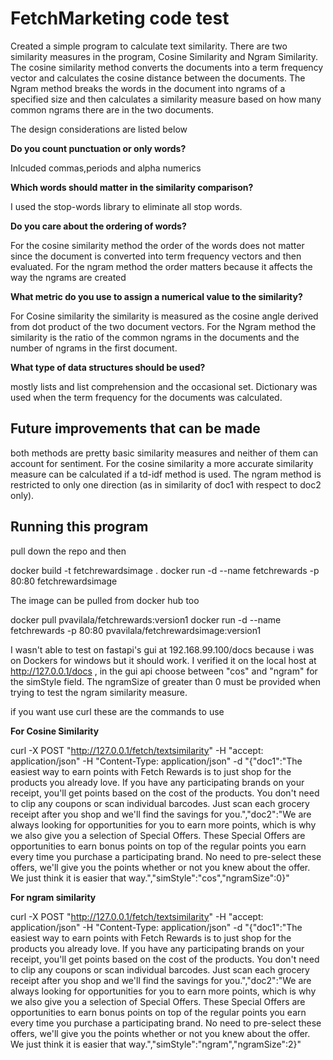 # FetchMarketing code test
Created a simple program to calculate text similarity. There are two similarity measures in the program, Cosine Similarity and Ngram Similarity.
The cosine similarity method converts the documents into a term frequency vector and calculates the cosine distance between the documents.
The Ngram method breaks the words in the document into ngrams of a specified size and then calculates a similarity measure based on how many common ngrams there are in the two documents.

The design considerations are listed below

**Do you count punctuation or only words?**

Inlcuded commas,periods and alpha numerics
  
**Which words should matter in the similarity comparison?**

  I used the stop-words library to eliminate all stop words.
  
**Do you care about the ordering of words?**

  For the cosine similarity method the order of the words does not matter since the document is converted into term frequency vectors and then evaluated. For the ngram method 
    the order matters because it affects the way the ngrams are created
    
**What metric do you use to assign a numerical value to the similarity?**

   For Cosine similarity the similarity is measured as the cosine angle derived from  dot product of the two document vectors. 
   For the Ngram method the similarity is the ratio of the common ngrams in the documents and the number of ngrams in the first document.
   
        
**What type of data structures should be used?**

mostly lists and list comprehension and the occasional set. Dictionary was used when the term frequency for the documents was calculated.

## Future improvements that can be made

both methods are pretty basic similarity measures and neither of them can account for sentiment. For the cosine similarity a more accurate similarity measure can be calculated if a td-idf method is used. The ngram method is restricted to only one direction (as in similarity of doc1 with respect to doc2 only).

## Running this program

pull down the repo and then

docker build -t fetchrewardsimage .
docker run -d --name fetchrewards -p 80:80 fetchrewardsimage

The image can be pulled from docker hub too

docker pull pvavilala/fetchrewards:version1
docker run -d --name fetchrewards -p 80:80 pvavilala/fetchrewardsimage:version1

I wasn't able to test on fastapi's gui at 192.168.99.100/docs because i was on Dockers for windows but it should work. I verified it on the local host at http://127.0.0.1/docs , in the gui api choose between "cos" and "ngram" for the simStyle field. The ngramSize of greater than 0 must be provided when trying to test the ngram similarity measure.

if you want use curl these are the commands to use

**For Cosine Similarity**

curl -X POST "http://127.0.0.1/fetch/textsimilarity" -H  "accept: application/json" -H  "Content-Type: application/json" -d "{\"doc1\":\"The easiest way to earn points with Fetch Rewards is to just shop for the products you already love. If you have any participating brands on your receipt, you'll get points based on the cost of the products. You don't need to clip any coupons or scan individual barcodes. Just scan each grocery receipt after you shop and we'll find the savings for you.\",\"doc2\":\"We are always looking for opportunities for you to earn more points, which is why we also give you a selection of Special Offers. These Special Offers are opportunities to earn bonus points on top of the regular points you earn every time you purchase a participating brand. No need to pre-select these offers, we'll give you the points whether or not you knew about the offer. We just think it is easier that way.\",\"simStyle\":\"cos\",\"ngramSize\":0}"

**For ngram similarity**

curl -X POST "http://127.0.0.1/fetch/textsimilarity" -H  "accept: application/json" -H  "Content-Type: application/json" -d "{\"doc1\":\"The easiest way to earn points with Fetch Rewards is to just shop for the products you already love. If you have any participating brands on your receipt, you'll get points based on the cost of the products. You don't need to clip any coupons or scan individual barcodes. Just scan each grocery receipt after you shop and we'll find the savings for you.\",\"doc2\":\"We are always looking for opportunities for you to earn more points, which is why we also give you a selection of Special Offers. These Special Offers are opportunities to earn bonus points on top of the regular points you earn every time you purchase a participating brand. No need to pre-select these offers, we'll give you the points whether or not you knew about the offer. We just think it is easier that way.\",\"simStyle\":\"ngram\",\"ngramSize\":2}"





